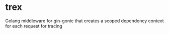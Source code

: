 # trex
Golang middleware for gin-gonic that creates a scoped dependency context for each request for tracing
